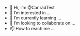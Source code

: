 - 👋 Hi, I’m @CanradTest
- 👀 I’m interested in ...
- 🌱 I’m currently learning ...
- 💞️ I’m looking to collaborate on ...
- 📫 How to reach me ...

<!---
CanradTest/CanradTest is a ✨ special ✨ repository because its `README.md` (this file) appears on your GitHub profile.
You can click the Preview link to take a look at your changes.
--->

